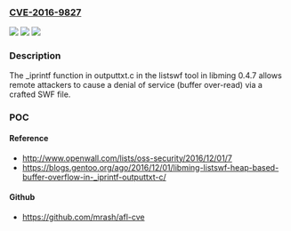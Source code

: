 ### [CVE-2016-9827](https://cve.mitre.org/cgi-bin/cvename.cgi?name=CVE-2016-9827)
![](https://img.shields.io/static/v1?label=Product&message=n%2Fa&color=blue)
![](https://img.shields.io/static/v1?label=Version&message=n%2Fa&color=blue)
![](https://img.shields.io/static/v1?label=Vulnerability&message=n%2Fa&color=brighgreen)

### Description

The _iprintf function in outputtxt.c in the listswf tool in libming 0.4.7 allows remote attackers to cause a denial of service (buffer over-read) via a crafted SWF file.

### POC

#### Reference
- http://www.openwall.com/lists/oss-security/2016/12/01/7
- https://blogs.gentoo.org/ago/2016/12/01/libming-listswf-heap-based-buffer-overflow-in-_iprintf-outputtxt-c/

#### Github
- https://github.com/mrash/afl-cve

